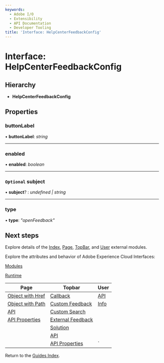 ```yaml
---
keywords:
  - Adobe I/O
  - Extensibility
  - API Documentation
  - Developer Tooling
title: 'Interface: HelpCenterFeedbackConfig'
---
```


# Interface: HelpCenterFeedbackConfig

## Hierarchy

* **HelpCenterFeedbackConfig**

## Properties

### buttonLabel

• **buttonLabel**: *string*

___

### enabled

• **enabled**: *boolean*

___

### `Optional` subject

• **subject**? : *undefined | string*

___

### type

• **type**: *"openFeedback"*

## Next steps

Explore details of the [Index](../modules/index.md), [Page](../modules/page.md), [TopBar](../modules/topbar.md), and [User](../modules/user.md) external modules.

Explore the attributes and behavior of Adobe Experience Cloud Interfaces:

[Modules](modules.md)

[Runtime](runtime.md)

| Page                                        | Topbar                                                | User                     |
| ------------------------------------------- | ----------------------------------------------------- | ------------------------ |
| [Object with Href](page-objectwithhref.md)  | [Callback](topbar-callback.md)                        | [API](user-userapi.md)   |
| [Object with Path](page-objectwithpath.md)  | [Custom Feedback](topbar-customfeedbackconfig.md)     | [Info](user-userinfo.md) |
| [API](page-pageapi.md)                      | [Custom Search](topbar-customsearchconfig.md)         |                          |
| [API Properties](page-pageapiproperties.md) | [External Feedback](topbar-externalfeedbackconfig.md) |                          |
|                                             | [Solution](topbar-solution.md)                        |                          |
|                                             | [API](topbar-topbarapi.md)                            |                          |
|                                             | [API Properties](topbar-topbarapiproperties.md)       | `                        |

Return to the [Guides Index](../../../index.md).
